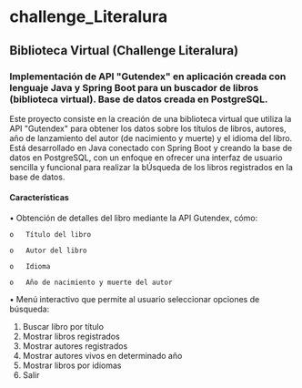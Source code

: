 # challenge_Literalura
## Biblioteca Virtual (Challenge Literalura)
### Implementación de API "Gutendex" en aplicación creada con lenguaje Java y Spring Boot para un buscador de libros (biblioteca virtual). Base de datos creada en PostgreSQL.

Este proyecto consiste en la creación de una biblioteca virtual que utiliza la API "Gutendex" para obtener los datos sobre los títulos de libros, autores, año de lanzamiento del autor (de nacimiento y muerte) y el idioma del libro.
Está desarrollado en Java conectado con Spring Boot y creando la base de datos en PostgreSQL, con un enfoque en ofrecer una interfaz de usuario sencilla y funcional para realizar la bÚsqueda de los libros registrados en la base de datos.

#### Características

•	Obtención de detalles del libro mediante la API Gutendex, cómo:

    o	Título del libro
    
    o	Autor del libro
    
    o	Idioma 
    
    o	Año de nacimiento y muerte del autor
    
•	Menú interactivo que permite al usuario seleccionar opciones de búsqueda:

  1)	Buscar libro por título
  2)	Mostrar libros registrados
  3)	Mostrar autores registrados
  4)	Mostrar autores vivos en determinado año
  5)	Mostrar libros por idiomas
  0)	Salir

